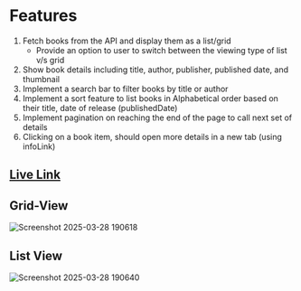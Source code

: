 # Features
1.  Fetch books from the API and display them as a list/grid
    -   Provide an option to user to switch between the viewing type of list v/s grid
2.  Show book details including title, author, publisher, published date, and thumbnail
3.  Implement a search bar to filter books by title or author
4.  Implement a sort feature to list books in Alphabetical order based on their title, date of release (publishedDate)
5.  Implement pagination on reaching the end of the page to call next set of details
6.  Clicking on a book item, should open more details in a new tab (using infoLink)

## [Live Link](https://books-library-liart.vercel.app/)

## Grid-View
![Screenshot 2025-03-28 190618](https://github.com/user-attachments/assets/cd3db791-909b-4560-98cf-73685ebdab26)

## List View
![Screenshot 2025-03-28 190640](https://github.com/user-attachments/assets/4b33d48d-5707-4977-be20-52b5c674d3f8)

